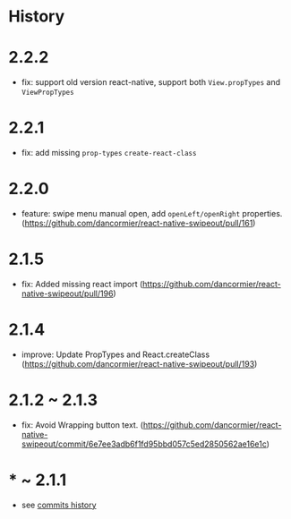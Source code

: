 # History

# 2.2.2

- fix: support old version react-native, support both `View.propTypes` and `ViewPropTypes`

# 2.2.1

- fix: add missing `prop-types` `create-react-class`

# 2.2.0

- feature: swipe menu manual open, add `openLeft/openRight` properties. (https://github.com/dancormier/react-native-swipeout/pull/161)

# 2.1.5

-  fix: Added missing react import (https://github.com/dancormier/react-native-swipeout/pull/196)

# 2.1.4

- improve: Update PropTypes and React.createClass (https://github.com/dancormier/react-native-swipeout/pull/193)

# 2.1.2 ~ 2.1.3

- fix: Avoid Wrapping button text. (https://github.com/dancormier/react-native-swipeout/commit/6e7ee3adb6f1fd95bbd057c5ed2850562ae16e1c)

# * ~ 2.1.1

- see [commits history](https://github.com/dancormier/react-native-swipeout/commits/master)
